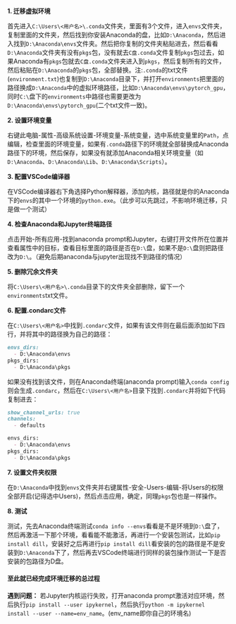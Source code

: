 **1. 迁移虚拟环境**

首先进入`C:\Users\<用户名>\.conda`文件夹，里面有3个文件，进入`envs`文件夹，复制里面的文件夹，然后找到你安装Anaconda的盘，比如`D:\Anaconda`，然后进入找到`D:\Anaconda\envs`文件夹。然后把你复制的文件夹粘贴进去，然后看看`D:\Anaconda`文件夹有没有`pkgs`包，没有就去`C盘.conda`文件复制`pkgs`包过去，如果Anaconda有`pkgs`包就去`C盘.conda`文件夹进入到`pkgs`，然后复制所有的文件，然后粘贴在`D:\Anaconda`的`pkgs`包，全部替换。注:`.conda`的txt文件(`environment.txt`)也复制到`D:\Anaconda`目录下，并打开`environments`把里面的路径换成`D:\Anaconda`中的虚拟环境路径，比如`D:\Anaconda\envs\pytorch_gpu`，同时`C:\`盘下的`environments`中路径也需要更改为`D:\Anaconda\envs\pytorch_gpu`(二个txt文件一致)。

**2. 设置环境变量**

右键此电脑-属性-高级系统设置-环境变量-系统变量，选中系统变量里的`Path`，点编辑，检查里面的环境变量，如果有`.conda`路径下的环境就全部替换成Anaconda路径下的环境，然后保存，如果没有就添加Anaconda相关环境变量（如`D:\Anaconda`、`D:\Anaconda\Lib`、`D:\Anaconda\Scripts`）。

**3. 配置VSCode编译器**

在VSCode编译器右下角选择Python解释器，添加内核，路径就是你的Anaconda下的`envs`的其中一个环境的`python.exe`。（此步可以先跳过，不影响环境迁移，只是做一个测试）

**4. 检查Anaconda和Jupyter终端路径**

点击开始-所有应用-找到anaconda prompt和Jupyter，右键打开文件所在位置并查看属性中的目标，查看目标里面的路径是否在`D:\`盘，如果不是`D:\`盘则把路径改为`D:\`。（避免后期anaconda与jupyter出现找不到路径的情况）

**5. 删除冗余文件夹**

将`C:\Users\<用户名>\.conda`目录下的文件夹全部删除，留下一个`environments`txt文件。

**6. 配置.condarc文件**

在`C:\Users\<用户名>`中找到`.condarc`文件，如果有该文件则在最后面添加如下四行，并将其中的路径换为自己的路径：

```markdown
envs_dirs:
  - D:\Anaconda\envs
pkgs_dirs:
  - D:\Anaconda\pkgs
```

如果没有找到该文件，则在Anaconda终端(anaconda prompt)输入`conda config`则会生成`.condarc`，然后在`C:\Users\<用户名>`目录下找到`.condarc`并将如下代码复制进去：

```markdown
show_channel_urls: true
channels:
  - defaults

envs_dirs:
  - D:\Anaconda\envs
pkgs_dirs:
  - D:\Anaconda\pkgs
```

**7. 设置文件夹权限**

在`D:\Anaconda`中找到`envs`文件夹并右键属性-安全-Users-编辑-将Users的权限全部开启(记得选中Users)，然后点击应用，确定，同理`pkgs`包也是一样操作。

**8. 测试**

测试，先去Anaconda终端测试`conda info --envs`看看是不是环境到`D:\`盘了，然后再激活一下那个环境，看看能不能激活，再进行一个安装包测试，比如`pip install dill`，安装好之后再进行`pip install dill`看安装的包的路径是不是安装到`D:\Anaconda`下了，然后再去VSCode终端进行同样的装包操作测试一下是否安装的包路径为D盘。

#### 至此就已经完成环境迁移的总过程

**遇到问题：**
若Jupyter内核运行失败，打开anaconda prompt激活对应环境，然后执行`pip install --user ipykernel`，然后执行`python -m ipykernel install --user --name=env_name`。(env_name即你自己的环境名)
